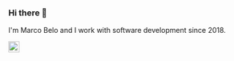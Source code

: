 <!--
**marcobelo/marcobelo** is a ✨ _special_ ✨ repository because its `README.md` (this file) appears on your GitHub profile.

Here are some ideas to get you started:

- 🔭 I’m currently working on ...
- 🌱 I’m currently learning ...
- 👯 I’m looking to collaborate on ...
- 🤔 I’m looking for help with ...
- 💬 Ask me about ...
- 📫 How to reach me: ...
- 😄 Pronouns: ...
- ⚡ Fun fact: ...
-->
### Hi there 👋
I'm Marco Belo and I work with software development since 2018.

[<img align="left" alt="Marco Belo @ LinkedIn" width="22px" src="https://cdn.jsdelivr.net/npm/simple-icons@v3/icons/linkedin.svg">](https://www.linkedin.com/in/marco-belo/)<br clear=all>

<!--
![Github Languages](https://github-readme-stats.vercel.app/api/top-langs/?username=marcobelo&layout=compact&count_private=true&show_icons=true&theme=gruvbox)

![Github Statistics](https://github-readme-stats.vercel.app/api/?username=marcobelo&count_private=true&show_icons=true&show_icons=true&theme=gruvbox)

![Github Contributions](https://github-readme-streak-stats.herokuapp.com/?user=marcobelo&hide_border=true&show_icons=true&theme=gruvbox)
-->
